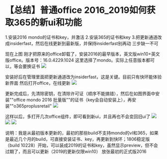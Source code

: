 # 【总结】普通office 2016\_2019如何获取365的新ui和功能

1.安装2016 mondo的证书和key，并激活 2.安装365的证书和key 3.把更新通道改成insiderfast，然后在线更新到最新版，并保持insiderfast别再动 三步缺一不可

现在上图 刚才把原来的office卸载了，安装2016的最早版本，英文版win10+英文版office。版本号：16.0.4229.1024 这里选择了mondo。实际上任意版本都可以，等会要换证书 ![](https://wvbarchive.s3-ap-northeast-1.amazonaws.com/5853038399/d17bc7ed08fa513dd1b3dee3306d55fbb3fbd9ec.jpg)

安装好后在管理里面把更新通道改为insiderfast，这是关键。目前只有快环能体验新界面 然后打开office，在线更新 ![](https://wvbarchive.s3-ap-northeast-1.amazonaws.com/5853038399/4a8f65097bf40ad18b367ade5a2c11dfa8ecce37.jpg)

更新完成后，先清除密钥，在清除许可证（顺序不能搞错），然后在如图界面中安装""office mondo 2016 批量版""的证书（key会自动安装上），再安装""o365proplusretail" ![](https://wvbarchive.s3-ap-northeast-1.amazonaws.com/5853038399/6e29c4cd7cd98d103d40b20c2c3fb80e7aec9068.jpg)

这样以后，多打开几次office组件，即可看到新ui，并且再也不会变回旧ui了 ![](https://wvbarchive.s3-ap-northeast-1.amazonaws.com/5853038399/75dea15d10385343d88c3e1c9e13b07ecb808845.jpg) ![](https://wvbarchive.s3-ap-northeast-1.amazonaws.com/5853038399/32fa6bf2d7ca7bcb09b87e12b3096b63f424a8c5.jpg) ![](https://wvbarchive.s3-ap-northeast-1.amazonaws.com/5853038399/750e81cc7b899e51a95383294fa7d933c9950d27.jpg)

说明：我是从最初版本更新的，最初的那些build不支持mondo的vl和365，如果是最近几个月的build，可直接安装证书、key，再更新到快环；1806稳定版（build 10228）开始，可以装成2019的证书和key，虽然显示preview，但不会过期了，而且可以更新（2019的更新仅限win10） 放张最初的正式版2016

